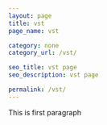 ```yaml
---
layout: page
title: vst
page_name: vst

category: none
category_url: /vst/

seo_title: vst page
seo_description: vst page

permalink: /vst/
---
```


This is first paragraph
